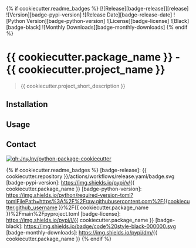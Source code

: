 {% if cookiecutter.readme_badges %}
[![Release][badge-release]][release]
![Version][badge-pypi-version]
![Release Date][badge-release-date]
![Python Version][badge-python-version]
![License][badge-license]
![Black][badge-black]
![Monthly Downloads][badge-monthly-downloads]
{% endif %}

# {{ cookiecutter.package_name }} - {{ cookiecutter.project_name }}

> {{ cookiecutter.project_short_description }}

<!-- description -->

## Installation

## Usage

## Contact

[![gh:JnyJny/python-package-cookiecutter][python-package-cookiecutter-badge]][python-package-cookiecutter]

<!-- End Links -->

[python-package-cookiecutter-badge]: https://img.shields.io/badge/Cookiecutter-gh%3AJnyJny%2Fpython-package-cookiecutter
[python-package-cookiecutter]: https://github.com/JnyJny/python-package-cookiecutter
{% if cookiecutter.readme_badges %}
[badge-release]: {{ cookiecutter.repository }}/actions/workflows/release.yaml/badge.svg
[badge-pypi-version]: https://img.shields.io/pypi/v/{{ cookiecutter.package_name }}
[badge-python-version]: https://img.shields.io/python/required-version-toml?tomlFilePath=https%3A%2F%2Fraw.githubusercontent.com%2F{{cookiecutter.github_username }}%2F{{ cookiecutter.package_name }}%2Fmain%2Fpyproject.toml
[badge-license]: https://img.shields.io/pypi/l/{{ cookiecutter.package_name }}
[badge-black]: https://img.shields.io/badge/code%20style-black-000000.svg
[badge-monthly-downloads]: https://img.shields.io/pypi/dm/{{ cookiecutter.package_name }}
{% endif %}
